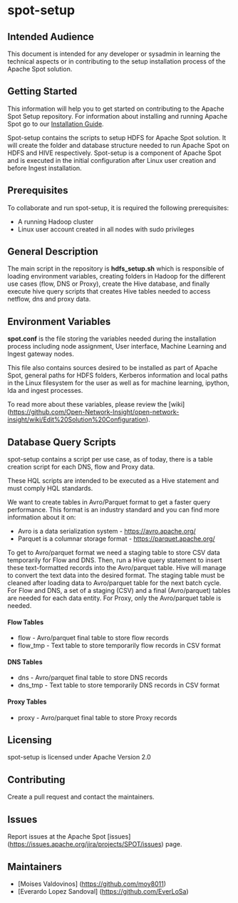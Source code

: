 # spot-setup

## Intended Audience

This document is intended for any developer or sysadmin in learning the technical aspects or in contributing to the setup installation process of the Apache Spot solution.

## Getting Started

This information will help you to get started on contributing to the Apache Spot Setup repository. For information about installing and running Apache Spot go to our [Installation Guide](http://spot.apache.org/doc/).

Spot-setup contains the scripts to setup HDFS for Apache Spot solution. It will create the folder and database structure needed to run Apache Spot on HDFS and HIVE respectively. Spot-setup is a component of Apache Spot and is executed in the initial configuration after Linux user creation and before Ingest installation.

## Prerequisites

To collaborate and run spot-setup, it is required the following prerequisites:
- A running Hadoop cluster
- Linux user account created in all nodes with sudo privileges

## General Description

The main script in the repository is **hdfs_setup.sh** which is responsible of loading environment variables, creating folders in Hadoop for the different use cases (flow, DNS or Proxy), create the Hive database, and finally execute hive query scripts that creates Hive tables needed to access netflow, dns and proxy data.

## Environment Variables

**spot.conf** is the file storing the variables needed during the installation process including node assignment, User interface, Machine Learning and Ingest gateway nodes.

This file also contains sources desired to be installed as part of Apache Spot, general paths for HDFS folders, Kerberos information and local paths in the Linux filesystem for the user as well as for machine learning, ipython, lda and ingest processes.

To read more about these variables, please review the [wiki] (https://github.com/Open-Network-Insight/open-network-insight/wiki/Edit%20Solution%20Configuration).

## Database Query Scripts

spot-setup contains a script per use case, as of today, there is a table creation script for each DNS, flow and Proxy data.

These HQL scripts are intended to be executed as a Hive statement and must comply HQL standards.

We want to create tables in Avro/Parquet format to get a faster query performance. This format is an industry standard and you can find more information about it on:
- Avro is a data serialization system - https://avro.apache.org/
- Parquet is a columnar storage format - https://parquet.apache.org/

To get to Avro/parquet format we need a staging table to store CSV data temporarily for Flow and DNS. Then, run a Hive query statement to insert these text-formatted records into the Avro/parquet table. Hive will manage to convert the text data into the desired format. The staging table must be cleaned after loading data to Avro/parquet table for the next batch cycle. For Flow and DNS, a set of a staging (CSV) and a final (Avro/parquet) tables are needed for each data entity. For Proxy, only the Avro/parquet table is needed.

#### Flow Tables
- flow - Avro/parquet final table to store flow records
- flow_tmp - Text table to store temporarily flow records in CSV format

#### DNS Tables
- dns - Avro/parquet final table to store DNS records
- dns_tmp - Text table to store temporarily DNS records in CSV format

#### Proxy Tables
- proxy - Avro/parquet final table to store Proxy records

## Licensing

spot-setup is licensed under Apache Version 2.0

## Contributing

Create a pull request and contact the maintainers.

## Issues

Report issues at the Apache Spot [issues] (https://issues.apache.org/jira/projects/SPOT/issues) page.

## Maintainers

- [Moises Valdovinos] (https://github.com/moy8011)
- [Everardo Lopez Sandoval] (https://github.com/EverLoSa)

